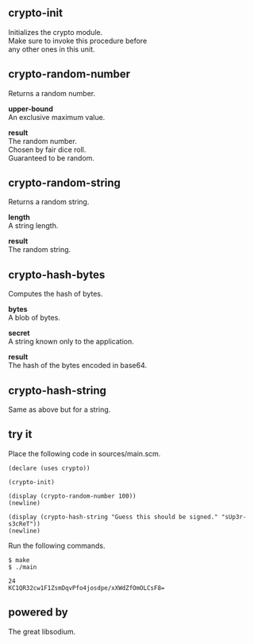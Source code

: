 crypto-init
-----------
Initializes the crypto module.  
Make sure to invoke this procedure before  
any other ones in this unit.

crypto-random-number
--------------------
Returns a random number.

__upper-bound__  
An exclusive maximum value.

__result__  
The random number.  
Chosen by fair dice roll.  
Guaranteed to be random.

crypto-random-string
--------------------
Returns a random string.

__length__  
A string length.

__result__  
The random string.

crypto-hash-bytes
-----------------
Computes the hash of bytes.

__bytes__  
A blob of bytes.

__secret__  
A string known only to the application.

__result__  
The hash of the bytes encoded in base64.

crypto-hash-string
------------------
Same as above but for a string.

try it
------
Place the following code in sources/main.scm.

    (declare (uses crypto))

    (crypto-init)

    (display (crypto-random-number 100))
    (newline)

    (display (crypto-hash-string "Guess this should be signed." "sUp3r-s3cReT"))
    (newline)

Run the following commands.

    $ make
    $ ./main

    24
    KC1QR32cw1F1ZsmDqvPfo4josdpe/xXWdZfOmOLCsF8=

powered by
----------
The great libsodium.
